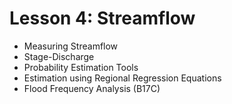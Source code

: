 # Lesson 4: Streamflow
- Measuring Streamflow
 - Stage-Discharge 
- Probability Estimation Tools
 - Estimation using Regional Regression Equations
 - Flood Frequency Analysis (B17C)


```python

```
